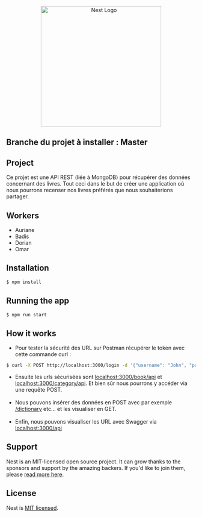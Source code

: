 <p align="center">
  <a href="http://nestjs.com/" target="blank"><img src="https://nestjs.com/img/logo_text.svg" width="320" alt="Nest Logo" /></a>
</p>

## Branche du projet à installer : Master
## Project
 Ce projet est une API REST (liée à MongoDB) pour récupérer des données concernant des livres. Tout ceci dans le but de créer une application où nous pourrons recenser nos livres préférés que nous souhaiterions partager. 
## Workers

- Auriane 
- Badis
- Dorian
- Omar
  
## Installation

```bash
$ npm install
```
## Running the app

```bash
$ npm run start
```
## How it works
- Pour tester la  sécurité des URL sur Postman récupérer le token avec cette commande curl : 

```bash
$ curl -X POST http://localhost:3000/login -d '{"username": "John", "password": "John"}' -H "Content-Type: application/json"
```
- Ensuite les urls sécurisées sont <a href="http://localhost:3000/book/api" target="_blank">localhost:3000/book/api</a>  et <a href="http://localhost:3000/category/api" target="_blank">localhost:3000/category/api</a>. Et bien sûr nous pourrons y accéder via une requête POST.
<br><br>
- Nous pouvons insérer des données en POST avec par exemple <a href="http://localhost:3000/dictionary" target="_blank">/dictionary</a> etc... et les visualiser en GET.
<br><br>
- Enfin, nous pouvons visualiser les URL avec Swagger via <a href="http://localhost:3000/api" target="_blank">localhost:3000/api</a>
## Support

Nest is an MIT-licensed open source project. It can grow thanks to the sponsors and support by the amazing backers. If you'd like to join them, please [read more here](https://docs.nestjs.com/support).

## License

Nest is [MIT licensed](LICENSE).
